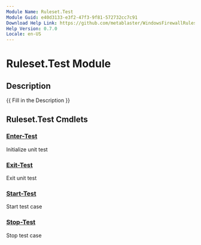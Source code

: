```yaml
---
Module Name: Ruleset.Test
Module Guid: e40d3133-e3f2-47f3-9f81-572732cc7c91
Download Help Link: https://github.com/metablaster/WindowsFirewallRuleset/tree/master/Config/HelpContent/0.7.0
Help Version: 0.7.0
Locale: en-US
---
```


# Ruleset.Test Module

## Description

{{ Fill in the Description }}

## Ruleset.Test Cmdlets

### [Enter-Test](Enter-Test.md)

Initialize unit test

### [Exit-Test](Exit-Test.md)

Exit unit test

### [Start-Test](Start-Test.md)

Start test case

### [Stop-Test](Stop-Test.md)

Stop test case
